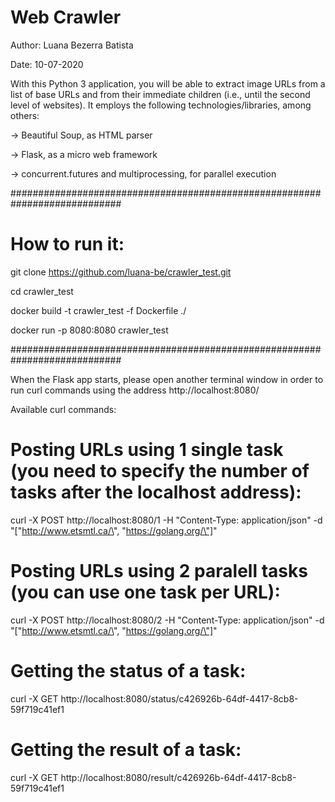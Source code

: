 # Web Crawler

Author: Luana Bezerra Batista

Date: 10-07-2020

With this Python 3 application, you will be able to extract image URLs from a list of base URLs and from their immediate children 
(i.e., until the second level of websites). It employs the following technologies/libraries, among others:

-> Beautiful Soup, as HTML parser

-> Flask, as a micro web framework

-> concurrent.futures and multiprocessing, for parallel execution

############################################################################
# How to run it:

git clone https://github.com/luana-be/crawler_test.git

cd crawler_test

docker build -t crawler_test -f Dockerfile ./

docker run -p 8080:8080 crawler_test

############################################################################

When the Flask app starts, please open another terminal window in order to run curl commands using the address http://localhost:8080/

Available curl commands:

# Posting URLs using 1 single task (you need to specify the number of tasks after the localhost address):
curl -X POST http://localhost:8080/1 -H "Content-Type: application/json" -d "[\"http://www.etsmtl.ca/\", \"https://golang.org/\"]"
 
# Posting URLs using 2 paralell tasks (you can use one task per URL):
curl -X POST http://localhost:8080/2 -H "Content-Type: application/json" -d "[\"http://www.etsmtl.ca/\", \"https://golang.org/\"]"
 
# Getting the status of a task:
curl -X GET http://localhost:8080/status/c426926b-64df-4417-8cb8-59f719c41ef1
 
# Getting the result of a task:
curl -X GET http://localhost:8080/result/c426926b-64df-4417-8cb8-59f719c41ef1
